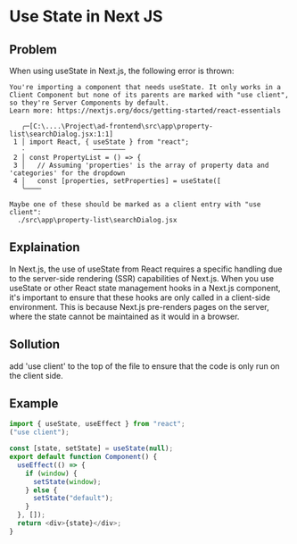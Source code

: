 # Use State in Next JS

## Problem

When using useState in Next.js, the following error is thrown:

```
You're importing a component that needs useState. It only works in a Client Component but none of its parents are marked with "use client", so they're Server Components by default.
Learn more: https://nextjs.org/docs/getting-started/react-essentials

   ╭─[C:\....\Project\ad-frontend\src\app\property-list\searchDialog.jsx:1:1]
 1 │ import React, { useState } from "react";
   ·                 ────────
 2 │ const PropertyList = () => {
 3 │   // Assuming 'properties' is the array of property data and 'categories' for the dropdown
 4 │   const [properties, setProperties] = useState([
   ╰────

Maybe one of these should be marked as a client entry with "use client":
  ./src\app\property-list\searchDialog.jsx

```

## Explaination

In Next.js, the use of useState from React requires a specific handling due to the server-side rendering (SSR) capabilities of Next.js. When you use useState or other React state management hooks in a Next.js component, it's important to ensure that these hooks are only called in a client-side environment. This is because Next.js pre-renders pages on the server, where the state cannot be maintained as it would in a browser.

## Sollution

add 'use client' to the top of the file to ensure that the code is only run on the client side.

## Example

```js
import { useState, useEffect } from "react";
("use client");

const [state, setState] = useState(null);
export default function Component() {
  useEffect(() => {
    if (window) {
      setState(window);
    } else {
      setState("default");
    }
  }, []);
  return <div>{state}</div>;
}
```
